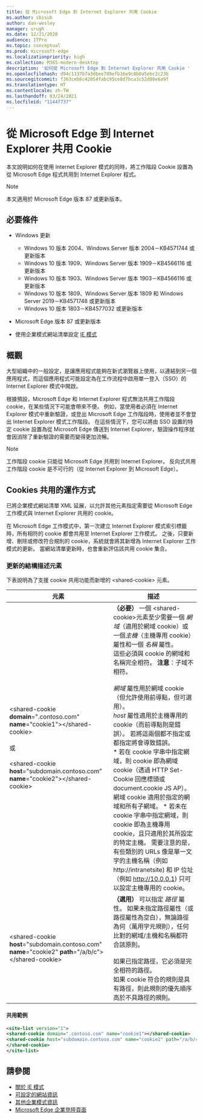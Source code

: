 ```yaml
---
title: 從 Microsoft Edge 到 Internet Explorer 共用 Cookie
ms.author: shisub
author: dan-wesley
manager: srugh
ms.date: 12/21/2020
audience: ITPro
ms.topic: conceptual
ms.prod: microsoft-edge
ms.localizationpriority: high
ms.collection: M365-modern-desktop
description: '如何從 Microsoft Edge 到 Internet Explorer 共用 Cookie '
ms.openlocfilehash: d94c1337b7a3dbee789efb16e9c8b0a5ebc2c23b
ms.sourcegitcommit: f363ceb6c42054fabc95ce8d7bca3c52d80e6a9f
ms.translationtype: HT
ms.contentlocale: zh-TW
ms.lasthandoff: 03/24/2021
ms.locfileid: "11447737"
---
```

# <a name="cookie-sharing-from-microsoft-edge-to-internet-explorer"></a>從 Microsoft Edge 到 Internet Explorer 共用 Cookie

本文說明如何在使用 Internet Explorer 模式的同時，將工作階段 Cookie 設置為從 Microsoft Edge 程式共用到 Internet Explorer 程式。

> [!NOTE]
> 本文適用於 Microsoft Edge 版本 87 或更新版本。

## <a name="prerequisites"></a>必要條件

- Windows 更新

  - Windows 10 版本 2004、Windows Server 版本 2004－KB4571744 或更新版本
  - Windows 10 版本 1909、Windows Server 版本 1909－KB4566116 或更新版本
  - Windows 10 版本 1903、Windows Server 版本 1903－KB4566116 或更新版本
  - Windows 10 版本 1809、Windows Server 版本 1809 和 Windows Server 2019－KB4571748 或更新版本
  - Windows 10 版本 1803－KB4577032 或更新版本

- Microsoft Edge 版本 87 或更新版本
- 使用企業模式網站清單設定 [IE 模式](./edge-ie-mode.md) 

## <a name="overview"></a>概觀

大型組織中的一般設定，是讓應用程式能夠在新式瀏覽器上使用，以連結到另一個應用程式，而這個應用程式可能設定為在工作流程中啟用單一登入（SSO）的 Internet Explorer 模式中開啟。

根據預設，Microsoft Edge 和 Internet Explorer 程式無法共用工作階段 cookie，在某些情況下可能會帶來不便。 例如，當使用者必須在 Internet Explorer 模式中重新驗證，或登出 Microsoft Edge 工作階段時，使用者並不會登出 Internet Explorer 模式工作階段。 在這些情況下，您可以將由 SSO 設置的特定 cookie 設置為從 Microsoft Edge 傳送到 Internet Explorer，驗證操作程序就會因消除了重新驗證的需要而變得更加流暢。

> [!NOTE]
> 工作階段 cookie 只能從 Microsoft Edge 共用到 Internet Explorer。 反向式共用工作階段 cookie 是不可行的（從 Internet Explorer 到 Microsoft Edge）。

## <a name="how-cookie-sharing-works"></a>Cookies 共用的運作方式

已將企業模式網站清單 XML 延展，以允許其他元素指定需要從 Microsoft Edge 工作模式與 Internet Explorer 共用的 cookie。  

在 Microsoft Edge 工作模式中，第一次建立 Internet Explorer 模式索引標籤時，所有相符的 cookie 都會共用至 Internet Explorer 工作模式。 之後，只要新增、刪除或修改符合規則的 cookie，系統就會將其新增為 Internet Explorer 工作模式的更新。 當網站清單更新時，也會重新評估該共用 cookie 集合。

### <a name="updated-schema-elements"></a>更新的結構描述元素

下表說明為了支援 cookie 共用功能而新增的 \<shared-cookie\> 元素。

| 元素| 描述 |
|-|-|
| \<shared-cookie **domain**=".contoso.com" **name**="cookie1"\>\</shared-cookie\><br><br>或<br><br>\<shared-cookie **host**="subdomain.contoso.com" **name**="cookie2"\>\</shared-cookie\>   |**（必要）** 一個 \<shared-cookie\>元素至少需要一個 *網域*（適用於網域 cookie）或一個*主機*（主機專用 cookie）屬性和一個 *名稱* 屬性。<br>這些必須與 cookie 的網域和名稱完全相符。 **注意**：子域不相符。<br><br>*網域* 屬性用於網域 cookie （但允許使用前導點，但可選用）。<br>*host* 屬性適用於主機專用的 cookie（而前導點則是錯誤）。 若將這兩個都不指定或都指定將會導致錯誤。<br>* 若在 cookie 字串中指定網域，則 cookie 即為網域 cookie（透過 HTTP Set-Cookie 回應標頭或document.cookie JS AP）。 網域 cookie 適用於指定的網域和所有子網域。 * 若未在 cookie 字串中指定網域，則 cookie 即為主機專用 cookie，且只適用於其所設定的特定主機。 需要注意的是，有些類別的 URLs 像是單一文字的主機名稱（例如 http://intranetsite) 和 IP 位址（例如 http://10.0.0.1) 只可以設定主機專用的 cookie。    |
| \<shared-cookie **host**="subdomain.contoso.com" **name**="cookie2" **path**="/a/b/c"\>\</shared-cookie\>  | **（選用）** 可以指定 *路徑* 屬性。 如果未指定路徑屬性（或路徑屬性為空白），無論路徑為何（萬用字元規則），任何比對的網域/主機和名稱都符合該原則。<br><br>如果已指定路徑，它必須是完全相符的路徑。<br>如果 cookie 符合的規則是具有路徑，則此規則的優先順序高於不具路徑的規則。 |

#### <a name="sharing-example"></a>共用範例

```xml
<site-list version="1">
<shared-cookie domain=".contoso.com" name="cookie1"></shared-cookie> 
<shared-cookie host="subdomain.contoso.com" name="cookie2" path="/a/b/c">
</shared-cookie>
</site-list>
```

## <a name="see-also"></a>請參閱

- [關於 IE 模式](./edge-ie-mode.md)
- [可設定的網站資訊](./edge-learnmore-configurable-sites-ie-mode.md)
- [其他企業模式資訊](/internet-explorer/ie11-deploy-guide/enterprise-mode-overview-for-ie11)
- [Microsoft Edge 企業登陸頁面](https://aka.ms/EdgeEnterprise)